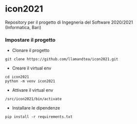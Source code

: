 # icon2021
Repository per il progetto di Ingegneria del Software 2020/2021 (Informatica, Bari)

### Impostare il progetto

- Clonare il progetto
```
git clone https://github.com/llamandtea/icon2021.git
```

- Creare il virtual env
```
cd icon2021
python -m venv icon2021
```

- Attivare il virtual env
```
/src/icon2021/bin/activate
```

- Installare le dipendenze
```
pip install -r requirements.txt
```
